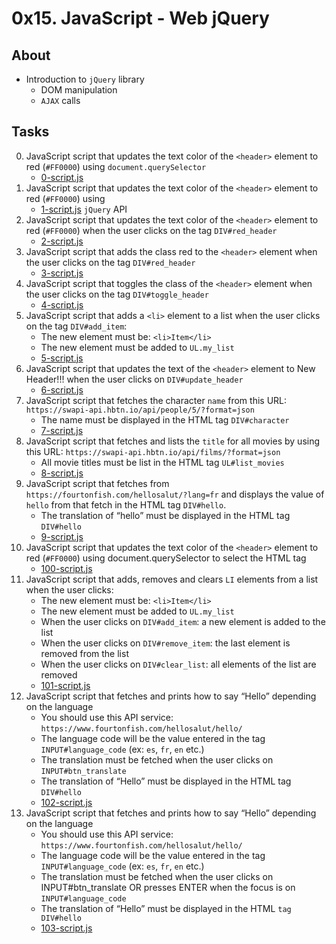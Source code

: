 # 0x15. JavaScript - Web jQuery

## About
* Introduction to `jQuery` library
  - DOM manipulation
  - `AJAX` calls

## Tasks
0. JavaScript script that updates the text color of the `<header>` element to red (`#FF0000`) using
`document.querySelector`
  	* [0-script.js](0-script.js)
1. JavaScript script that updates the text color of the `<header>` element to red (`#FF0000`) using
  	* [1-script.js](1-script.js)
`jQuery` API
2. JavaScript script that updates the text color of the `<header>` element to red (`#FF0000`) when the user clicks on the tag `DIV#red_header`
  	* [2-script.js](2-script.js)
3.  JavaScript script that adds the class red to the `<header>` element when the user clicks on the tag `DIV#red_header`
  	* [3-script.js](3-script.js)
4. JavaScript script that toggles the class of the `<header>` element when the user clicks on the tag `DIV#toggle_header`
  	* [4-script.js](4-script.js)
5. JavaScript script that adds a `<li>` element to a list when the user clicks on the tag `DIV#add_item`:
  	* The new element must be: `<li>Item</li>`
  	* The new element must be added to `UL.my_list`
  	* [5-script.js](5-script.js)
6. JavaScript script that updates the text of the `<header>` element to New Header!!! when the user clicks on `DIV#update_header`
  	* [6-script.js](6-script.js)
7. JavaScript script that fetches the character `name` from this URL: `https://swapi-api.hbtn.io/api/people/5/?format=json`
  	* The name must be displayed in the HTML tag `DIV#character`
  	* [7-script.js](7-script.js)
8. JavaScript script that fetches and lists the `title` for all movies by using this URL: `https://swapi-api.hbtn.io/api/films/?format=json`
  	* All movie titles must be list in the HTML tag `UL#list_movies`
  	* [8-script.js](8-script.js)
9. JavaScript script that fetches from `https://fourtonfish.com/hellosalut/?lang=fr` and displays the value of `hello` from that fetch in the HTML tag `DIV#hello`.
  	* The translation of “hello” must be displayed in the HTML tag `DIV#hello`
  	* [9-script.js](9-script.js)
10. JavaScript script that updates the text color of the `<header>` element to red (`#FF0000`) using document.querySelector to select the HTML tag
  	* [100-script.js](100-script.js)
11. JavaScript script that adds, removes and clears `LI` elements from a list when the user clicks:
  	* The new element must be: `<li>Item</li>`
  	* The new element must be added to `UL.my_list`
  	* When the user clicks on `DIV#add_item`: a new element is added to the list
  	* When the user clicks on `DIV#remove_item`: the last element is removed from the list
  	* When the user clicks on `DIV#clear_list`: all elements of the list are removed
  	* [101-script.js](101-script.js)
12. JavaScript script that fetches and prints how to say “Hello” depending on the language
  	* You should use this API service: `https://www.fourtonfish.com/hellosalut/hello/`
  	* The language code will be the value entered in the tag `INPUT#language_code` (ex: `es`, `fr`, `en` etc.)
  	* The translation must be fetched when the user clicks on `INPUT#btn_translate`
  	* The translation of “Hello” must be displayed in the HTML tag `DIV#hello`
  	* [102-script.js](102-script.js)
13. JavaScript script that fetches and prints how to say “Hello” depending on the language
  	* You should use this API service: `https://www.fourtonfish.com/hellosalut/hello/`
  	* The language code will be the value entered in the tag `INPUT#language_code` (ex: `es`, `fr`, `en` etc.)
  	* The translation must be fetched when the user clicks on INPUT#btn_translate OR presses ENTER when the focus is on `INPUT#language_code`
  	* The translation of “Hello” must be displayed in the HTML `tag DIV#hello`
  	* [103-script.js](103-script.js)
